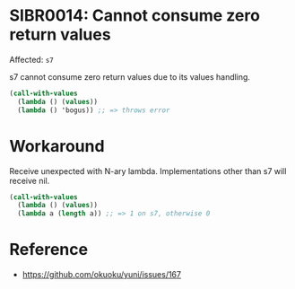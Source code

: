 SIBR0014: Cannot consume zero return values
===========================================

Affected: `s7`

s7 cannot consume zero return values due to its values handling.

```scheme
(call-with-values
  (lambda () (values))
  (lambda () 'bogus)) ;; => throws error
```

Workaround
==========

Receive unexpected with N-ary lambda. Implementations other than s7
will receive nil.


```scheme
(call-with-values
  (lambda () (values))
  (lambda a (length a)) ;; => 1 on s7, otherwise 0
```


Reference
=========

* https://github.com/okuoku/yuni/issues/167
